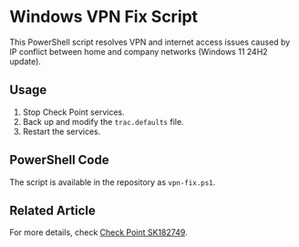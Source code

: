 # Windows VPN Fix Script

This PowerShell script resolves VPN and internet access issues caused by IP conflict between home and company networks (Windows 11 24H2 update). 

## Usage
1. Stop Check Point services.
2. Back up and modify the `trac.defaults` file.
3. Restart the services.

## PowerShell Code
The script is available in the repository as `vpn-fix.ps1`.

## Related Article
For more details, check [Check Point SK182749](https://supportcenter.checkpoint.com/supportcenter/portal?eventSubmit_doGoviewsolutiondetails=&solutionid=sk182749).
